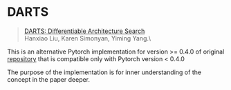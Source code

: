 # DARTS

> [DARTS: Differentiable Architecture Search](https://arxiv.org/abs/1806.09055)\
> Hanxiao Liu, Karen Simonyan, Yiming Yang.\

This is an alternative Pytorch implementation for version >= 0.4.0 of original [repository](https://github.com/quark0/darts) that is compatible only with Pytorch version < 0.4.0

The purpose of the implementation is for inner understanding of the concept in the paper deeper.


